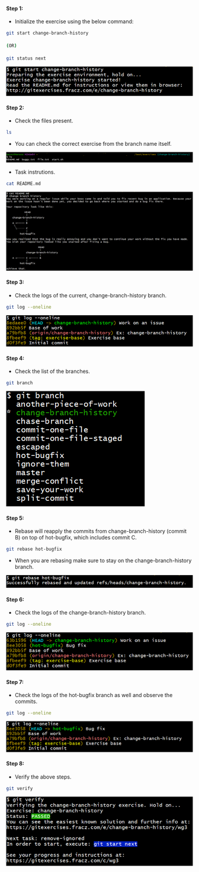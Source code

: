 #### Step 1:
- Initialize the exercise using the below command:
```bash
git start change-branch-history

(OR)

git status next
```

![screenshot](https://github.com/saimanasak/git-and-github/blob/main/practice/git_exercises/assets/change_branch_history_start.png)

#### Step 2:
- Check the files present.
```bash
ls
```
- You can check the correct exercise from the branch name itself.

![screenshot](https://github.com/saimanasak/git-and-github/blob/main/practice/git_exercises/assets/change_branch_history_ls.png)

- Task instrutions.
```bash
cat README.md
```

![screenshot](https://github.com/saimanasak/git-and-github/blob/main/practice/git_exercises/assets/change_branch_history_task_instructions.png)

#### Step 3:
- Check the logs of the current, change-branch-history branch.
```bash
git log --oneline
```

![screenshot](https://github.com/saimanasak/git-and-github/blob/main/practice/git_exercises/assets/change_branch_history_initial_log.png)

#### Step 4:
- Check the list of the branches.
```bash
git branch
```

![screenshot](https://github.com/saimanasak/git-and-github/blob/main/practice/git_exercises/assets/change_branch_history_branch_list.png)

#### Step 5: 
- Rebase will reapply the commits from change-branch-history (commit B) on top of hot-bugfix, which includes commit C.
```bash
git rebase hot-bugfix
```
- When you are rebasing make sure to stay on the change-branch-history branch.

![screenshot](https://github.com/saimanasak/git-and-github/blob/main/practice/git_exercises/assets/change_branch_history_rebase.png)

#### Step 6:
- Check the logs of the change-branch-history branch.
```bash
git log --oneline
```

![screenshot](https://github.com/saimanasak/git-and-github/blob/main/practice/git_exercises/assets/change_branch_history_final_log.png)

#### Step 7:
- Check the logs of the hot-bugfix branch as well and observe the commits.
```bash
git log --oneline
```

![screenshot](https://github.com/saimanasak/git-and-github/blob/main/practice/git_exercises/assets/change_branch_history_bugfix_logs.png)

#### Step 8:
- Verify the above steps.
```bash
git verify
```

![screenshot](https://github.com/saimanasak/git-and-github/blob/main/practice/git_exercises/assets/change_branch_history_verify.png)